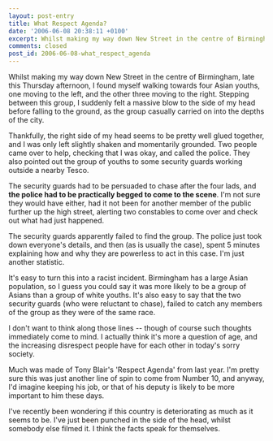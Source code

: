 ```yaml
---
layout: post-entry
title: What Respect Agenda?
date: '2006-06-08 20:38:11 +0100'
excerpt: Whilst making my way down New Street in the centre of Birmingham, late this Thursday afternoon, I became a victim of the vile 'happy slapping' phenomenon.
comments: closed
post_id: 2006-06-08-what_respect_agenda
---
```

Whilst making my way down New Street in the centre of Birmingham, late this Thursday afternoon, I found myself walking towards four Asian youths, one moving to the left, and the other three moving to the right. Stepping between this group, I suddenly felt a massive blow to the side of my head before falling to the ground, as the group casually carried on into the depths of the city.

Thankfully, the right side of my head seems to be pretty well glued together, and I was only left slightly shaken and momentarily grounded. Two people came over to help, checking that I was okay, and called the police. They also pointed out the group of youths to some security guards working outside a nearby Tesco.

The security guards had to be persuaded to chase after the four lads, and **the police had to be practically begged to come to the scene**. I'm not sure they would have either, had it not been for another member of the public further up the high street, alerting two constables to come over and check out what had just happened.

The security guards apparently failed to find the group. The police just took down everyone's details, and then (as is usually the case), spent 5 minutes explaining how and why they are powerless to act in this case. I'm just another statistic.

It's easy to turn this into a racist incident. Birmingham has a large Asian population, so I guess you could say it was more likely to be a group of Asians than a group of white youths. It's also easy to say that the two security guards (who were reluctant to chase), failed to catch any members of the group as they were of the same race.

I don't want to think along those lines -- though of course such thoughts immediately come to mind. I actually think it's more a question of age, and the increasing disrespect people have for each other in today's sorry society.

Much was made of Tony Blair's 'Respect Agenda' from last year. I'm pretty sure this was just another line of spin to come from Number 10, and anyway, I'd imagine keeping his job, or that of his deputy is likely to be more important to him these days.

I've recently been wondering if this country is deteriorating as much as it seems to be. I've just been punched in the side of the head, whilst somebody else filmed it. I think the facts speak for themselves.